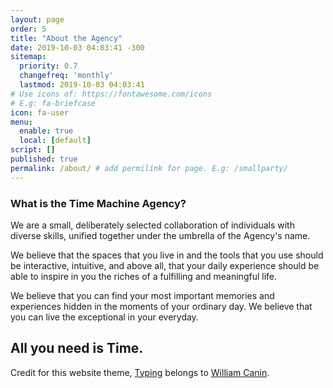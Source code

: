```yaml
---
layout: page
order: 5
title: "About the Agency"
date: 2019-10-03 04:03:41 -300
sitemap:
  priority: 0.7
  changefreq: 'monthly'
  lastmod: 2019-10-03 04:03:41
# Use icons of: https://fontawesome.com/icons
# E.g: fa-briefcase
icon: fa-user
menu:
  enable: true
  local: [default]
script: []
published: true
permalink: /about/ # add permilink for page. E.g: /smallparty/
---
```


<!-- Write from here your page !!! -->

### What is the Time Machine Agency?

We are a small, deliberately selected collaboration of individuals with diverse skills, unified together under the umbrella of the Agency's name.

We believe that the spaces that you live in and the tools that you use should be interactive, intuitive, and above all, that your daily experience should be able to inspire in you the riches of a fulfilling and meaningful life.

We believe that you can find your most important memories and experiences hidden in the moments of your ordinary day. We believe that you can live the exceptional in your everyday.

All you need is Time.
---


Credit for this website theme, [Typing](https://github.com/williamcanin/typing-jekyll-template) belongs to [William Canin](https://williamcanin.me/).
